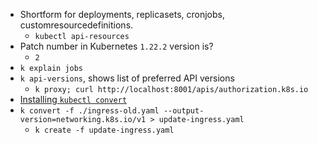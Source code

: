 - Shortform for deployments, replicasets, cronjobs, customresourcedefinitions.
	- `kubectl api-resources`
- Patch number in Kubernetes `1.22.2` version is?
	- `2`
- `k explain jobs`
- `k api-versions`, shows list of preferred API versions
	- `k proxy; curl http://localhost:8001/apis/authorization.k8s.io`
- [Installing `kubectl convert`](https://kubernetes.io/docs/tasks/tools/install-kubectl-linux/#install-kubectl-convert-plugin)
- `k convert -f ./ingress-old.yaml --output-version=networking.k8s.io/v1 > update-ingress.yaml`
	- `k create -f update-ingress.yaml`